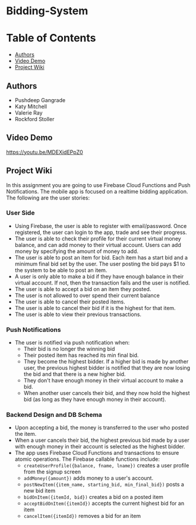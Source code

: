 # Bidding-System
# Table of Contents
- [Authors](#authors)
- [Video Demo](#demo)
- [Project Wiki](#wiki)

## Authors <a name="authors"></a>
- Pushdeep Gangrade
- Katy Mitchell
- Valerie Ray
- Rockford Stoller

## Video Demo <a name="demo"></a>
https://youtu.be/MDEXidEPpZ0

## Project Wiki  <a name="wiki"></a>
In this assignment you are going to use Firebase Cloud Functions and Push Notifications. The mobile app is focused on a realtime bidding application. The following are the user stories:

### User Side
- Using Firebase, the user is able to register with email/password. Once registered, the user can
  login to the app, trade and see their progress.
- The user is able to check their profile for their current virtual money balance, and can add money
  to their virtual account. Users can add money by specifying the amount of money to add.
- The user is able to post an item for bid. Each item has a start bid and a minimum final bid set by
  the user. The user posting the bid pays $1 to the system to be able to post an item.
- A user is only able to make a bid if they have enough balance in their virtual account. If not, then
  the transaction fails and the user is notified.
- The user is able to accept a bid on an item they posted.
- The user is not allowed to over spend their current balance
- The user is able to cancel their posted items.
- The user is able to cancel their bid if it is the highest for that item.
- The user is able to view their previous transactions.

### Push Notifications
- The user is notified via push notification when:
  - Their bid is no longer the winning bid
  - Their posted item has reached its min final bid.
  - They become the highest bidder. If a higher bid is made by another user, the previous highest
    bidder is notified that they are now losing the bid and that there is a new higher bid.
  - They don't have enough money in their virtual account to make a bid.
  - When another user cancels their bid, and they now hold the highest bid (as long as they have enough
    money in their account).

### Backend Design and DB Schema

- Upon accepting a bid, the money is transferred to the user who posted the item.
- When a user cancels their bid, the highest previous bid made by a user with enough money in their
  account is selected as the highest bidder.
- The app uses Firebase Cloud Functions and transactions to ensure atomic operations. The Firebase
  callable functions include:
  - `createUserProfile({balance, fname, lname})` creates a user profile from the signup screen
  - `addMoney({amount})` adds money to a user's account.
  - `postNewItem({item_name, starting_bid, min_final_bid})` posts a new bid item
  - `bidOnItem({itemId, bid})` creates a bid on a posted item
  - `acceptBidOnItem({itemId})` accepts the current highest bid for an item
  - `cancelItem({itemId})` removes a bid for an item

